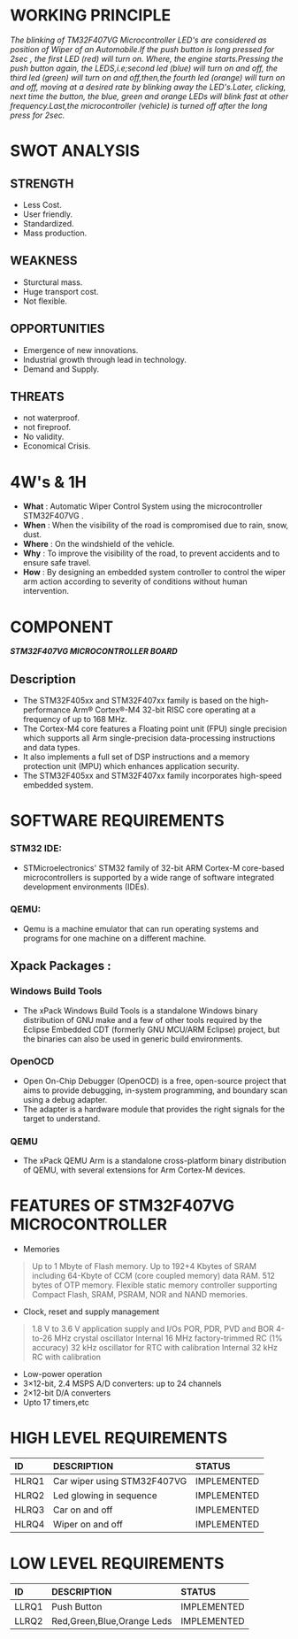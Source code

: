 
# WORKING PRINCIPLE
*The blinking of TM32F407VG Microcontroller LED's are considered as position of Wiper of an Automobile.If the push button is long pressed for 2sec , the first LED (red) will turn on. Where, the engine starts.Pressing the push button again, the LEDS,i.e;second led (blue) will turn on and off, the third led (green) will turn on and off,then,the fourth led (orange) will turn on and off, moving at a desired rate by blinking away the LED's.Later, clicking, next time the button, the blue, green and orange LEDs will blink fast at other frequency.Last,the microcontroller (vehicle) is turned off after the long press for 2sec.*

# SWOT ANALYSIS
## STRENGTH
* Less Cost.
* User friendly.
* Standardized.
* Mass production.
## WEAKNESS
* Sturctural mass.
* Huge transport cost.
* Not flexible.
## OPPORTUNITIES
* Emergence of new innovations.
* Industrial growth through lead in technology.
* Demand and Supply.
## THREATS
* not waterproof.
* not fireproof.
* No validity.
* Economical Crisis.
# 4W's & 1H
* **What**  : Automatic Wiper Control System using the microcontroller STM32F407VG .
* **When**  : When the visibility of the road is compromised due to rain, snow, dust.
* **Where** : On the windshield of the vehicle.
* **Why**   : To improve the visibility of the road, to prevent accidents and to ensure safe travel.
* **How**   : By designing an embedded system controller to control the wiper arm action according to severity of conditions without human intervention.

# COMPONENT
***STM32F407VG MICROCONTROLLER BOARD***
## Description
* The STM32F405xx and STM32F407xx family is based on the high-performance Arm® Cortex®-M4 32-bit RISC core operating at a frequency of up to 168 MHz.
*  The Cortex-M4 core features a Floating point unit (FPU) single precision which supports all Arm single-precision data-processing instructions and data types. 
*  It also implements a full set of DSP instructions and a memory protection unit (MPU) which enhances application security. 
*  The STM32F405xx and STM32F407xx family incorporates high-speed embedded system.

# SOFTWARE REQUIREMENTS

### STM32 IDE:
* STMicroelectronics' STM32 family of 32-bit ARM Cortex-M core-based microcontrollers is supported by a wide range of software integrated development environments (IDEs).
### QEMU:
* Qemu is a machine emulator that can run operating systems and programs for one machine on a different machine.

## Xpack Packages :

### Windows Build Tools
* The xPack Windows Build Tools is a standalone Windows binary distribution of GNU make and a few of other tools required by the Eclipse Embedded CDT (formerly GNU MCU/ARM Eclipse) project, but the binaries can also be used in generic build environments.
### OpenOCD 
* Open On-Chip Debugger (OpenOCD) is a free, open-source project that aims to provide debugging, in-system programming, and boundary scan using a debug adapter. 
* The adapter is a hardware module that provides the right signals for the target to understand.


### QEMU 
* The xPack QEMU Arm is a standalone cross-platform binary distribution of QEMU, with several extensions for Arm Cortex-M devices.


# FEATURES OF STM32F407VG MICROCONTROLLER
* Memories
>Up to 1 Mbyte of Flash memory.
>Up to 192+4 Kbytes of SRAM including 64-Kbyte of CCM (core coupled memory) data RAM.
>512 bytes of OTP memory.
>Flexible static memory controller supporting Compact Flash, SRAM, PSRAM, NOR and NAND memories. 

* Clock, reset and supply management
>1.8 V to 3.6 V application supply and I/Os
>POR, PDR, PVD and BOR
>4-to-26 MHz crystal oscillator
>Internal 16 MHz factory-trimmed RC (1% accuracy)
>32 kHz oscillator for RTC with calibration
>Internal 32 kHz RC with calibration
* Low-power operation
* 3×12-bit, 2.4 MSPS A/D converters: up to 24 channels
* 2×12-bit D/A converters
* Upto 17 timers,etc


# HIGH LEVEL REQUIREMENTS
|ID|DESCRIPTION|STATUS|
|:--|:----------|:-----|
|HLRQ1|Car wiper using STM32F407VG|IMPLEMENTED|
|HLRQ2|Led glowing in sequence|IMPLEMENTED|
|HLRQ3|Car on and off|IMPLEMENTED|
|HLRQ4|Wiper on and off|IMPLEMENTED|

# LOW LEVEL REQUIREMENTS
|ID|DESCRIPTION|STATUS|
|:--|:----------|:-----|
|LLRQ1|Push Button|IMPLEMENTED|
|LLRQ2|Red,Green,Blue,Orange Leds|IMPLEMENTED| 
